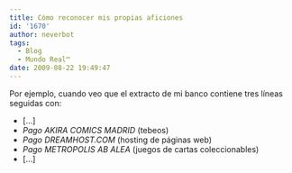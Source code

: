 ```yaml
---
title: Cómo reconocer mis propias aficiones
id: '1670'
author: neverbot
tags:
  - Blog
  - Mundo Real™
date: 2009-08-22 19:49:47
---
```


Por ejemplo, cuando veo que el extracto de mi banco contiene tres líneas seguidas con:

*   \[...\]
*   _Pago AKIRA COMICS MADRID_ (tebeos)
*   _Pago DREAMHOST.COM_ (hosting de páginas web)
*   _Pago METROPOLIS AB ALEA_ (juegos de cartas coleccionables)
*   \[...\]
